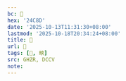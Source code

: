 ```yaml
---
bc: 𤲍
hex: '24C8D'
date: '2025-10-13T11:31:30+08:00'
lastmod: '2025-10-18T20:34:24+08:00'
title: 󰩬
url: 󰩬
tags: [𤲍, 㽠]
src: GHZR, DCCV
note:
---
```

